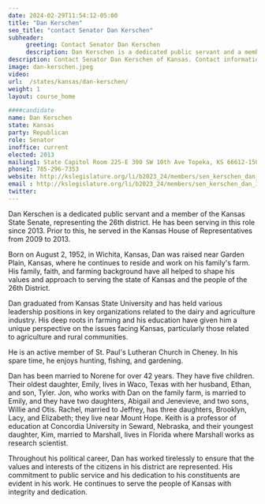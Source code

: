 ```yaml
---
date: 2024-02-29T11:54:12-05:00
title: "Dan Kerschen"
seo_title: "contact Senator Dan Kerschen"
subheader:
     greeting: Contact Senator Dan Kerschen
     description: Dan Kerschen is a dedicated public servant and a member of the Kansas State Senate, representing the 26th district. He has been serving in this role since 2013.
description: Contact Senator Dan Kerschen of Kansas. Contact information for Dan Kerschen includes email address, phone number, and mailing address.
image: dan-kerschen.jpeg
video:
url:  /states/kansas/dan-kerschen/
weight: 1
layout: course_home

####candidate
name: Dan Kerschen
state: Kansas
party: Republican
role: Senator
inoffice: current
elected: 2013
mailing1: State Capitol Room 225-E 300 SW 10th Ave Topeka, KS 66612-1504
phone1: 785-296-7353
website: http://kslegislature.org/li/b2023_24/members/sen_kerschen_dan_1/
email : http://kslegislature.org/li/b2023_24/members/sen_kerschen_dan_1/
twitter:
---
```


Dan Kerschen is a dedicated public servant and a member of the Kansas State Senate, representing the 26th district. He has been serving in this role since 2013. Prior to this, he served in the Kansas House of Representatives from 2009 to 2013.

Born on August 2, 1952, in Wichita, Kansas, Dan was raised near Garden Plain, Kansas, where he continues to reside and work on his family's farm. His family, faith, and farming background have all helped to shape his values and approach to serving the state of Kansas and the people of the 26th District.

Dan graduated from Kansas State University and has held various leadership positions in key organizations related to the dairy and agriculture industry. His deep roots in farming and his education have given him a unique perspective on the issues facing Kansas, particularly those related to agriculture and rural communities.

He is an active member of St. Paul's Lutheran Church in Cheney. In his spare time, he enjoys hunting, fishing, and gardening.

Dan has been married to Norene for over 42 years. They have five children. Their oldest daughter, Emily, lives in Waco, Texas with her husband, Ethan, and son, Tyler. Jon, who works with Dan on the family farm, is married to Emily, and they have two daughters, Abigail and Jenevieve, and two sons, Willie and Otis. Rachel, married to Jeffrey, has three daughters, Brooklyn, Lacy, and Elizabeth; they live near Mount Hope. Keith is a professor of education at Concordia University in Seward, Nebraska, and their youngest daughter, Kim, married to Marshall, lives in Florida where Marshall works as research scientist.

Throughout his political career, Dan has worked tirelessly to ensure that the values and interests of the citizens in his district are represented. His commitment to public service and his dedication to his constituents are evident in his work. He continues to serve the people of Kansas with integrity and dedication.
